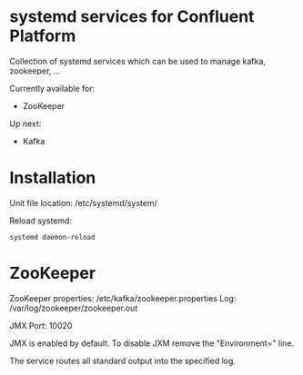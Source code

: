 # systemd services for Confluent Platform

Collection of systemd services which can be used to manage kafka, zookeeper, ...

Currently available for:
- ZooKeeper

Up next:
- Kafka

# Installation
Unit file location: /etc/systemd/system/

Reload systemd:
```
systemd daemon-reload
```

# ZooKeeper

ZooKeeper properties: /etc/kafka/zookeeper.properties
Log: /var/log/zookeeper/zookeeper.out

JMX Port: 10020

JMX is enabled by default. To disable JXM remove the "Environment=" line.

The service routes all standard output into the specified log.

